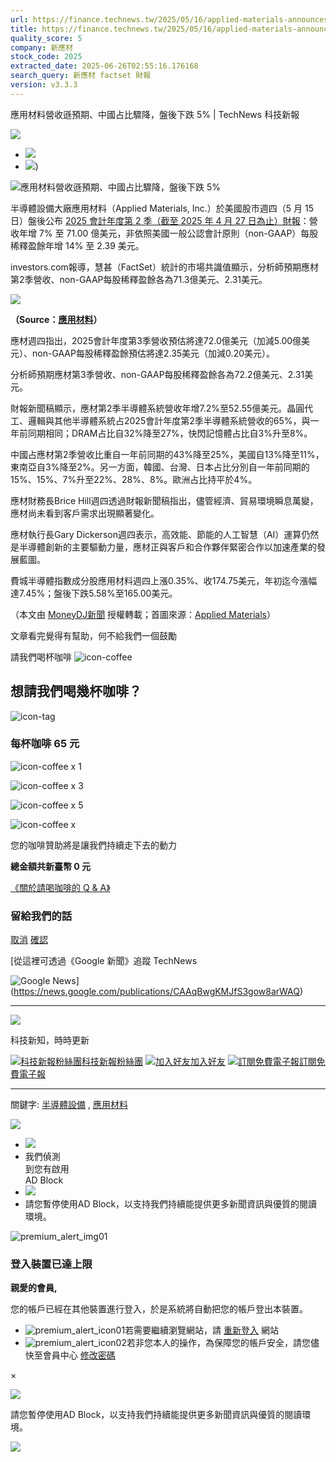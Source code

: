 ```yaml
---
url: https://finance.technews.tw/2025/05/16/applied-materials-announces-second-quarter-2025-results/
title: https://finance.technews.tw/2025/05/16/applied-materials-announces-second-quarter-2025-results/
quality_score: 5
company: 新應材
stock_code: 2025
extracted_date: 2025-06-26T02:55:16.176168
search_query: 新應材 factset 財報
version: v3.3.3
---
```


應用材料營收遜預期、中國占比驟降，盤後下跌 5% | TechNews 科技新報





























 







![](https://img.technews.tw/wp-content/themes/twentytwelve/images/title_bar.gif)

* [![](https://img.technews.tw/wp-content/themes/twentytwelve/images/FB-share-btn.png)](javascript:url_open_center('https://www.facebook.com/sharer/sharer.php?u=https://finance.technews.tw/2025/05/16/applied-materials-announces-second-quarter-2025-results/'))
* [![](https://img.technews.tw/wp-content/themes/twentytwelve/images/Google-share-btn.png)](https://plus.google.com/share?url=https://finance.technews.tw/2025/05/16/applied-materials-announces-second-quarter-2025-results/'))

![應用材料營收遜預期、中國占比驟降，盤後下跌 5%](https://img.technews.tw/wp-content/uploads/2023/02/10150701/Applied-Materials-624x326.jpg)

半導體設備大廠應用材料（Applied Materials, Inc.）於美國股市週四（5 月 15 日）盤後公布 [2025 會計年度第 2 季（截至 2025 年 4 月 27 日為止）財報](https://ir.appliedmaterials.com/node/28196/pdf)：營收年增 7% 至 71.00 億美元，非依照美國一般公認會計原則（non-GAAP）每股稀釋盈餘年增 14% 至 2.39 美元。

investors.com報導，慧甚（FactSet）統計的市場共識值顯示，分析師預期應材第2季營收、non-GAAP每股稀釋盈餘各為71.3億美元、2.31美元。

![](https://img.technews.tw/wp-content/uploads/2025/05/16084618/Applied-Materials-Announces-Second-Quarter-2025-Results.jpg)

**（Source：[應用材料](https://ir.appliedmaterials.com/news-releases/news-release-details/applied-materials-announces-second-quarter-2025-results)）**

應材週四指出，2025會計年度第3季營收預估將達72.0億美元（加減5.00億美元）、non-GAAP每股稀釋盈餘預估將達2.35美元（加減0.20美元）。

分析師預期應材第3季營收、non-GAAP每股稀釋盈餘各為72.2億美元、2.31美元。

財報新聞稿顯示，應材第2季半導體系統營收年增7.2%至52.55億美元。晶圓代工、邏輯與其他半導體系統占2025會計年度第2季半導體系統營收的65%，與一年前同期相同；DRAM占比自32%降至27%，快閃記憶體占比自3%升至8%。

中國占應材第2季營收比重自一年前同期的43%降至25%，美國自13%降至11%，東南亞自3%降至2%。另一方面，韓國、台灣、日本占比分別自一年前同期的15%、15%、7%升至22%、28%、8%。歐洲占比持平於4%。

應材財務長Brice Hill週四透過財報新聞稿指出，儘管經濟、貿易環境瞬息萬變，應材尚未看到客戶需求出現顯著變化。

應材執行長Gary Dickerson週四表示，高效能、節能的人工智慧（AI）運算仍然是半導體創新的主要驅動力量，應材正與客戶和合作夥伴緊密合作以加速產業的發展藍圖。

費城半導體指數成分股應用材料週四上漲0.35%、收174.75美元，年初迄今漲幅達7.45%；盤後下跌5.58%至165.00美元。

（本文由 [MoneyDJ新聞](https://www.moneydj.com//kmdj/news/newsviewer.aspx?a=ef85936e-ae40-4070-a301-9b3554794b13) 授權轉載；首圖來源：[Applied Materials](https://www.facebook.com/AppliedMaterialsInc/photos/10159874183322980/)）

文章看完覺得有幫助，何不給我們一個鼓勵

請我們喝杯咖啡
![icon-coffee](https://img.technews.tw/wp-content/themes/twentytwelve/images/bymeacoffee/icon-coffee01.png)

## 想請我們喝幾杯咖啡？

![icon-tag](https://img.technews.tw/wp-content/themes/twentytwelve/images/bymeacoffee/icon-tag.png)

### 每杯咖啡 65 元

![icon-coffee](https://img.technews.tw/wp-content/themes/twentytwelve/images/bymeacoffee/icon-coffee01.png)
x
1

![icon-coffee](https://img.technews.tw/wp-content/themes/twentytwelve/images/bymeacoffee/icon-coffee01.png)
x
3

![icon-coffee](https://img.technews.tw/wp-content/themes/twentytwelve/images/bymeacoffee/icon-coffee01.png)
x
5

![icon-coffee](https://img.technews.tw/wp-content/themes/twentytwelve/images/bymeacoffee/icon-coffee01.png)
x

您的咖啡贊助將是讓我們持續走下去的動力

**總金額共新臺幣 0 元**

[《關於請喝咖啡的 Q & A》](/aboutus/buy-me-a-coffee-policy/)

### 留給我們的話

[取消](javascript:void(0))
[確認](javascript:void(0))



[從這裡可透過《Google 新聞》追蹤 TechNews

![Google News](https://img.technews.tw/wp-content/themes/twentytwelve/images/GoogleNews_banner.png)](https://news.google.com/publications/CAAqBwgKMJfS3gow8arWAQ)

---

![](https://img.technews.tw/wp-content/themes/twentytwelve/images/edm/articleContent_img01.png)

科技新知，時時更新

[![科技新報粉絲團](https://img.technews.tw/wp-content/themes/twentytwelve/images/fbLike_icon.svg)科技新報粉絲團](https://www.facebook.com/technewsinside)
[![加入好友](https://img.technews.tw/wp-content/themes/twentytwelve/images/lineAt_icon.svg)加入好友](https://lin.ee/nuCjuzt)
[![訂閱免費電子報](https://img.technews.tw/wp-content/themes/twentytwelve/images/subscribeEDM_icon.svg)訂閱免費電子報](https://member.technews.tw/user/newsPaperManager)

---

關鍵字: [半導體設備](https://technews.tw/tag/%e5%8d%8a%e5%b0%8e%e9%ab%94%e8%a8%ad%e5%82%99/) , [應用材料](https://technews.tw/tag/%e6%87%89%e7%94%a8%e6%9d%90%e6%96%99/)

[![](https://img.technews.tw/wp-content/themes/twentytwelve/images/HiEvent_Logo_Banner.gif)](https://technews.tw/event-portal/)

* ![](https://img.technews.tw/wp-content/themes/twentytwelve/images/TN-logo.png)
* 我們偵測  
  到您有啟用  
  AD Block
* ![](https://img.technews.tw/wp-content/themes/twentytwelve/images/AD150.png)
* 請您暫停使用AD Block，以支持我們持續能提供更多新聞資訊與優質的閱讀環境。






![premium_alert_img01](https://img.technews.tw/wp-content/themes/twentytwelve/images/premium_alert_img01.png)

### 登入裝置已達上限

**親愛的會員,**

您的帳戶已經在其他裝置進行登入，於是系統將自動把您的帳戶登出本裝置。

* ![premium_alert_icon01](https://img.technews.tw/wp-content/themes/twentytwelve/images/premium_alert_icon01.png)若需要繼續瀏覽網站，請 [重新登入](https://member.technews.tw/login?redirect=https://cdnfinance.technews.tw/2025/05/16/applied-materials-announces-second-quarter-2025-results/) 網站
* ![premium_alert_icon02](https://img.technews.tw/wp-content/themes/twentytwelve/images/premium_alert_icon02.png)若非您本人的操作，為保障您的帳戶安全，請您儘快至會員中心 [修改密碼](https://member.technews.tw/personalProfile/changePassword)

×



![](https://technews.tw/wp-content/plugins/ad-blocking-advisor/images/1px-transparent.png)

請您暫停使用AD Block，以支持我們持續能提供更多新聞資訊與優質的閱讀環境。


![](https://sb.scorecardresearch.com/p?c1=2&c2=28889462&cv=3.6.0&cj=1)
